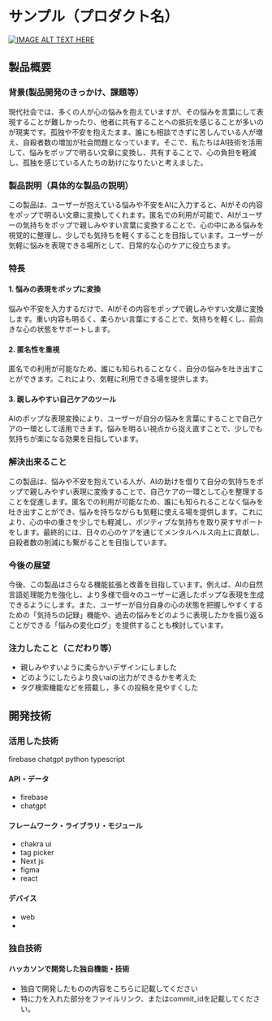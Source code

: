 # サンプル（プロダクト名）

[![IMAGE ALT TEXT HERE](https://jphacks.com/wp-content/uploads/2024/07/JPHACKS2024_ogp.jpg)](https://www.youtube.com/watch?v=DZXUkEj-CSI)

## 製品概要
### 背景(製品開発のきっかけ、課題等）
現代社会では、多くの人が心の悩みを抱えていますが、その悩みを言葉にして表現することが難しかったり、他者に共有することへの抵抗を感じることが多いのが現実です。孤独や不安を抱えたまま、誰にも相談できずに苦しんでいる人が増え、自殺者数の増加が社会問題となっています。そこで、私たちはAI技術を活用して、悩みをポップで明るい文章に変換し、共有することで、心の負担を軽減し、孤独を感じている人たちの助けになりたいと考えました。
### 製品説明（具体的な製品の説明）
この製品は、ユーザーが抱えている悩みや不安をAIに入力すると、AIがその内容をポップで明るい文章に変換してくれます。匿名での利用が可能で、AIがユーザーの気持ちをポップで親しみやすい言葉に変換することで、心の中にある悩みを視覚的に整理し、少しでも気持ちを軽くすることを目指しています。ユーザーが気軽に悩みを表現できる場所として、日常的な心のケアに役立ちます。
### 特長
#### 1. 悩みの表現をポップに変換
悩みや不安を入力するだけで、AIがその内容をポップで親しみやすい文章に変換します。重い内容も明るく、柔らかい言葉にすることで、気持ちを軽くし、前向きな心の状態をサポートします。
#### 2. 匿名性を重視
匿名での利用が可能なため、誰にも知られることなく、自分の悩みを吐き出すことができます。これにより、気軽に利用できる場を提供します。
#### 3. 親しみやすい自己ケアのツール
AIのポップな表現変換により、ユーザーが自分の悩みを言葉にすることで自己ケアの一環として活用できます。悩みを明るい視点から捉え直すことで、少しでも気持ちが楽になる効果を目指しています。

### 解決出来ること
この製品は、悩みや不安を抱えている人が、AIの助けを借りて自分の気持ちをポップで親しみやすい表現に変換することで、自己ケアの一環として心を整理することを促進します。匿名での利用が可能なため、誰にも知られることなく悩みを吐き出すことができ、悩みを持ちながらも気軽に使える場を提供します。これにより、心の中の重さを少しでも軽減し、ポジティブな気持ちを取り戻すサポートをします。最終的には、日々の心のケアを通じてメンタルヘルス向上に貢献し、自殺者数の削減にも繋がることを目指しています。

### 今後の展望
今後、この製品はさらなる機能拡張と改善を目指しています。例えば、AIの自然言語処理能力を強化し、より多様で個々のユーザーに適したポップな表現を生成できるようにします。また、ユーザーが自分自身の心の状態を把握しやすくするための「気持ちの記録」機能や、過去の悩みをどのように表現したかを振り返ることができる「悩みの変化ログ」を提供することも検討しています。
### 注力したこと（こだわり等）
* 親しみやすいように柔らかいデザインにしました
* どのようにしたらより良いaiの出力ができるかを考えた
* タグ検索機能などを搭載し，多くの投稿を見やすくした

## 開発技術
### 活用した技術
firebase
chatgpt
python
typescript

#### API・データ
* firebase
* chatgpt

#### フレームワーク・ライブラリ・モジュール
* chakra ui
* tag picker
* Next js
* figma
* react

#### デバイス
* web
* 

### 独自技術
#### ハッカソンで開発した独自機能・技術
* 独自で開発したものの内容をこちらに記載してください
* 特に力を入れた部分をファイルリンク、またはcommit_idを記載してください。
